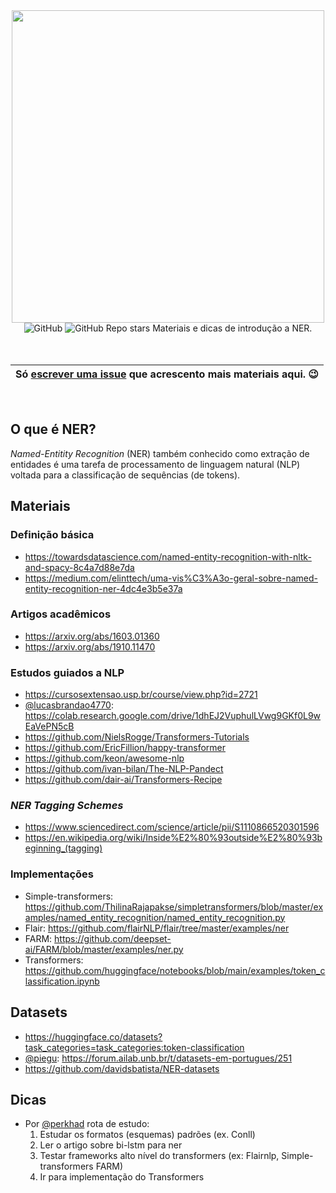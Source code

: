 
<div align="center">
<img src="https://user-images.githubusercontent.com/28462295/172183284-9cc3b419-33d8-4471-b763-5e7f7d55639c.png" width=500>
<br />
<img alt="GitHub" src="https://img.shields.io/github/license/ju-resplande/intro_ner">
<img alt="GitHub Repo stars" src="https://img.shields.io/github/stars/ju-resplande/intro_ner?style=social">
Materiais e dicas de introdução a NER.


<br />
<br />
<br />
  
| Só [escrever uma issue](https://github.com/ju-resplande/intro_ner/issues/new) que acrescento mais materiais aqui. :wink: |
|---|

<br />
</div>




## O que é NER?
*Named-Entitity Recognition* (NER) também conhecido como extração de entidades é uma tarefa de processamento de linguagem natural (NLP) voltada para a classificação de sequências (de tokens).

## Materiais
### Definição básica
- https://towardsdatascience.com/named-entity-recognition-with-nltk-and-spacy-8c4a7d88e7da
- https://medium.com/elinttech/uma-vis%C3%A3o-geral-sobre-named-entity-recognition-ner-4dc4e3b5e37a

### Artigos acadêmicos
- https://arxiv.org/abs/1603.01360
- https://arxiv.org/abs/1910.11470

### Estudos guiados a NLP
- https://cursosextensao.usp.br/course/view.php?id=2721
- [@lucasbrandao4770](https://github.com/lucasbrandao4770): https://colab.research.google.com/drive/1dhEJ2VuphulLVwg9GKf0L9wEaVePN5cB
- https://github.com/NielsRogge/Transformers-Tutorials
- https://github.com/EricFillion/happy-transformer
- https://github.com/keon/awesome-nlp
- https://github.com/ivan-bilan/The-NLP-Pandect
- https://github.com/dair-ai/Transformers-Recipe

### *NER Tagging Schemes*
- https://www.sciencedirect.com/science/article/pii/S1110866520301596
- https://en.wikipedia.org/wiki/Inside%E2%80%93outside%E2%80%93beginning_(tagging)

### Implementações
- Simple-transformers: https://github.com/ThilinaRajapakse/simpletransformers/blob/master/examples/named_entity_recognition/named_entity_recognition.py
- Flair: https://github.com/flairNLP/flair/tree/master/examples/ner
- FARM: https://github.com/deepset-ai/FARM/blob/master/examples/ner.py
- Transformers: https://github.com/huggingface/notebooks/blob/main/examples/token_classification.ipynb

## Datasets
- https://huggingface.co/datasets?task_categories=task_categories:token-classification
- [@piegu](https://github.com/piegu): https://forum.ailab.unb.br/t/datasets-em-portugues/251
- https://github.com/davidsbatista/NER-datasets

## Dicas
- Por [@perkhad](https://github.com/Perkhad) rota de estudo:
  1. Estudar os formatos (esquemas) padrões (ex. Conll)
  2. Ler o artigo sobre bi-lstm para ner
  3. Testar frameworks alto nível do transformers (ex: Flairnlp, Simple-transformers FARM)
  4. Ir para implementação do Transformers

